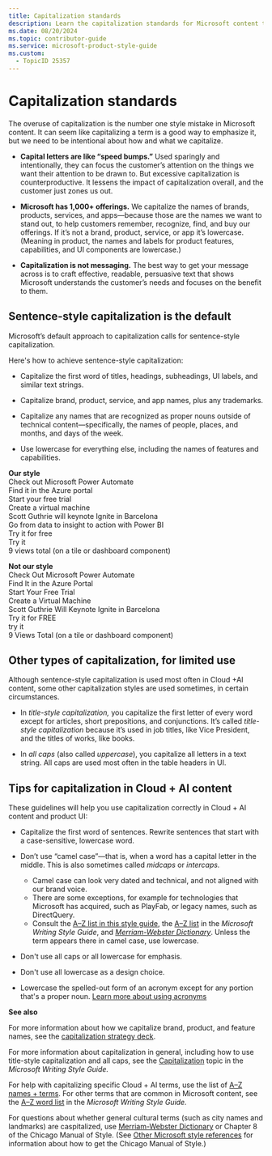 ```yaml
---
title: Capitalization standards
description: Learn the capitalization standards for Microsoft content to ensure clarity and consistency. Discover when to use sentence-style capitalization, title-style capitalization, and all caps, and understand the importance of intentional capitalization for brand, product, and feature names.
ms.date: 08/20/2024
ms.topic: contributor-guide
ms.service: microsoft-product-style-guide
ms.custom:
  - TopicID 25357
---
```



# Capitalization standards

The overuse of capitalization is the number one style mistake in Microsoft content. It can seem like capitalizing a term is a good way to emphasize it, but we need to be intentional about how and what we capitalize. 

- **Capital letters are like “speed bumps.”** Used sparingly and intentionally, they can focus the customer’s attention on the things we want their attention to be drawn to. But excessive capitalization is counterproductive. It lessens the impact of capitalization overall, and the customer just zones us out.

- **Microsoft has 1,000+ offerings.** We capitalize the names of brands, products, services, and apps—because those are the names we want to stand out, to help customers remember, recognize, find, and buy our offerings. If it’s not a brand, product, service, or app it’s lowercase. (Meaning in product, the names and labels for product features, capabilities, and UI components are lowercase.)

- **Capitalization is not messaging.** The best way to get your message across is to craft effective, readable, persuasive text that shows Microsoft understands the customer’s needs and focuses on the benefit to them. 

## Sentence-style capitalization is the default

Microsoft’s default approach to capitalization calls for sentence-style capitalization. 

Here's how to achieve sentence-style capitalization: 

- Capitalize the first word of titles, headings, subheadings, UI labels, and similar text strings. 

- Capitalize brand, product, service, and app names, plus any trademarks.

- Capitalize any names that are recognized as proper nouns outside of technical content—specifically, the names of people, places, and months, and days of the week.

- Use lowercase for everything else, including the names of features and capabilities. 

**Our style**  
Check out Microsoft Power Automate  
Find it in the Azure portal  
Start your free trial  
Create a virtual machine  
Scott Guthrie will keynote Ignite in Barcelona  
Go from data to insight to action with Power BI  
Try it for free  
Try it  
9 views total (on a tile or dashboard component)  

**Not our style**  
Check Out Microsoft Power Automate  
Find It in the Azure Portal  
Start Your Free Trial  
Create a Virtual Machine  
Scott Guthrie Will Keynote Ignite in Barcelona  
Try it for FREE  
try it  
9 Views Total (on a tile or dashboard component)  

## Other types of capitalization, for limited use

Although sentence-style capitalization is used most often in Cloud +AI content, some other capitalization styles are used sometimes, in certain circumstances. 

- In *title-style capitalization,* you capitalize the first letter of every word except for articles, short prepositions, and conjunctions. It’s called *title-style capitalization* because it’s used in job titles, like Vice President, and the titles of works, like books. 

- In *all caps* (also called *uppercase*), you capitalize all letters in a text string. All caps are used most often in the table headers in UI. 

## Tips for capitalization in Cloud + AI content

These guidelines will help you use capitalization correctly in Cloud + AI content and product UI: 

- Capitalize the first word of sentences. Rewrite sentences that start with a case-sensitive, lowercase word.

- Don’t use “camel case”—that is, when a word has a capital letter in the middle. This is also sometimes called *midcaps* or *intercaps.* 
  - Camel case can look very dated and technical, and not aligned with our brand voice. 
  - There are some exceptions, for example for technologies that Microsoft has acquired, such as PlayFab, or legacy names, such as DirectQuery. 
  - Consult the [A–Z list in this style guide](~\a_z_names_terms\az-names-and-terms.md), the [A–Z list](/writing-style-guide-msft-internal/a-z-word-list-term-collections/) in the *Microsoft Writing Style Guide*, and *[Merriam-Webster Dictionary](https://www.merriam-webster.com/)*. Unless the term appears there in camel case, use lowercase.

- Don't use all caps or all lowercase for emphasis.

- Don't use all lowercase as a design choice.

- Lowercase the spelled-out form of an acronym except for any portion that's a proper noun. [Learn more about using acronyms](~\acronyms-and-abbreviations.md)

**See also**

For more information about how we capitalize brand, product, and feature names, see the [capitalization strategy deck](~/media/Capitalization_strategy.pdf). 

For more information about capitalization in general, including how to use title-style capitalization and all caps, see the [Capitalization](/style-guide/capitalization) topic in the *Microsoft Writing Style Guide.* 

For help with capitalizing specific Cloud + AI terms, use the list of [A–Z names + terms](~\a_z_names_terms\az-names-and-terms.md). For other terms that are common in Microsoft content, see the [A–Z word list](/writing-style-guide-msft-internal/a-z-word-list-term-collections/) in the *Microsoft Writing Style Guide.* 

For questions about whether general cultural terms (such as city names and landmarks) are caspitalized, use [Merriam-Webster Dictionary](https://www.merriam-webster.com/) or Chapter 8 of the Chicago Manual of Style. (See [Other Microsoft style references](~\welcome\other-microsoft-style-references.md) for information about how to get the Chicago Manual of Style.) 

